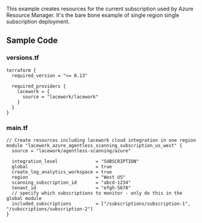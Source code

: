 This example creates resources for the current subscription used by Azure Resource Manager. It's the bare bone example of single region single subscription deployment.

## Sample Code

### versions.tf
```hcl
terraform {
  required_version = ">= 0.13"

  required_providers {
    lacework = {
      source = "lacework/lacework"
    }
  }
}
```

### main.tf
```hcl
// Create resources including lacework cloud integration in one region
module "lacework_azure_agentless_scanning_subscription_us_west" {
  source = "lacework/agentless-scanning/azure"

  integration_level              = "SUBSCRIPTION"
  global                         = true
  create_log_analytics_workspace = true
  region                         = "West US"
  scanning_subscription_id       = "abcd-1234"
  tenant_id                      = "efgh-5678"
  // specify which subscriptions to monitor - only do this in the global module
  included_subscriptions         = ["/subscriptions/subscription-1", "/subscriptions/subscription-2"]
}
```
